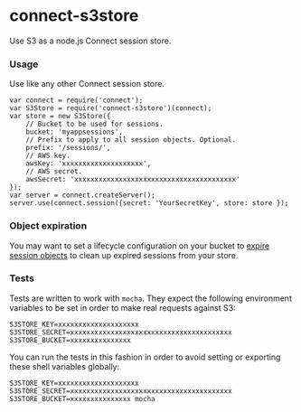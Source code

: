connect-s3store
===============

Use S3 as a node.js Connect session store.

### Usage

Use like any other Connect session store.

    var connect = require('connect');
    var S3Store = require('connect-s3store')(connect);
    var store = new S3Store({
        // Bucket to be used for sessions.
        bucket: 'myappsessions',
        // Prefix to apply to all session objects. Optional.
        prefix: '/sessions/',
        // AWS key.
        awsKey: 'xxxxxxxxxxxxxxxxxxxx',
        // AWS secret.
        awsSecret: 'xxxxxxxxxxxxxxxxxxxxxxxxxxxxxxxxxxxxxxxx'
    });
    var server = connect.createServer();
    server.use(connect.session({secret: 'YourSecretKey', store: store });

### Object expiration

You may want to set a lifecycle configuration on your bucket to [expire session objects](http://docs.amazonwebservices.com/AmazonS3/latest/dev/ObjectExpiration.html) to clean up expired sessions from your store.

### Tests

Tests are written to work with `mocha`. They expect the following environment variables to be set in order to make real requests against S3:

    S3STORE_KEY=xxxxxxxxxxxxxxxxxxxx
    S3STORE_SECRET=xxxxxxxxxxxxxxxxxxxxxxxxxxxxxxxxxxxxxxxx
    S3STORE_BUCKET=xxxxxxxxxxxxxxx

You can run the tests in this fashion in order to avoid setting or exporting these shell variables globally:

    S3STORE_KEY=xxxxxxxxxxxxxxxxxxxx S3STORE_SECRET=xxxxxxxxxxxxxxxxxxxxxxxxxxxxxxxxxxxxxxxx S3STORE_BUCKET=xxxxxxxxxxxxxxx mocha

